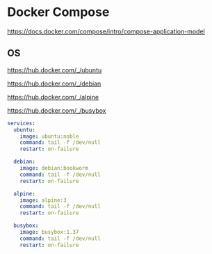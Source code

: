 # Docker Compose

https://docs.docker.com/compose/intro/compose-application-model

## OS

https://hub.docker.com/_/ubuntu

https://hub.docker.com/_/debian

https://hub.docker.com/_/alpine

https://hub.docker.com/_/busybox

```yaml
services:
  ubuntu:
    image: ubuntu:noble
    command: tail -f /dev/null
    restart: on-failure

  debian:
    image: debian:bookworm
    command: tail -f /dev/null
    restart: on-failure

  alpine:
    image: alpine:3
    command: tail -f /dev/null
    restart: on-failure

  busybox:
    image: busybox:1.37
    command: tail -f /dev/null
    restart: on-failure
```
